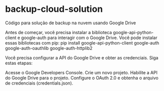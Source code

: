 # backup-cloud-solution
Código para solução de backup na nuvem usando Google Drive

Antes de começar, você precisa instalar a biblioteca google-api-python-client e google-auth para interagir com o Google Drive. Você pode instalar essas bibliotecas com pip:
pip install google-api-python-client google-auth google-auth-oauthlib google-auth-httplib2

Você precisa configurar a API do Google Drive e obter as credenciais. Siga estas etapas:

Acesse o Google Developers Console.
Crie um novo projeto.
Habilite a API do Google Drive para o projeto.
Configure o OAuth 2.0 e obtenha o arquivo de credenciais (credentials.json).
